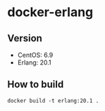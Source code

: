# docker-erlang

## Version
- CentOS: 6.9
- Erlang: 20.1

## How to build

```
docker build -t erlang:20.1 .
```
